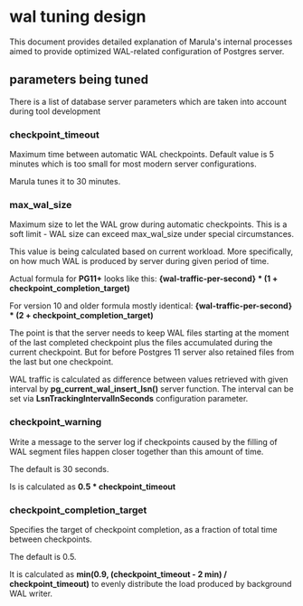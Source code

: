 # wal tuning design

This document provides detailed explanation of Marula's internal processes aimed to provide optimized WAL-related
configuration of Postgres server.

## parameters being tuned

There is a list of database server parameters which are taken into account during tool development



### checkpoint_timeout

Maximum time between automatic WAL checkpoints.
Default value is 5 minutes which is too small for most modern server configurations.

Marula tunes it to 30 minutes.



### max_wal_size

Maximum size to let the WAL grow during automatic checkpoints.
This is a soft limit - WAL size can exceed max_wal_size under special circumstances.

This value is being calculated based on current workload.
More specifically, on how much WAL is produced by server during given period of time.

Actual formula for **PG11+** looks like this:
    **{wal-traffic-per-second} * (1 + checkpoint_completion_target)**

For version 10 and older formula mostly identical:
    **{wal-traffic-per-second} * (2 + checkpoint_completion_target)**

The point is that the server needs to keep WAL files starting at the moment of the last completed checkpoint
plus the files accumulated during the current checkpoint. But for before Postgres 11 server also retained 
files from the last but one checkpoint.

WAL traffic is calculated as difference between values retrieved with given interval
by **pg_current_wal_insert_lsn()** server function.
The interval can be set via **LsnTrackingIntervalInSeconds** configuration parameter.



### checkpoint_warning

Write a message to the server log if checkpoints caused by the filling of WAL segment files
happen closer together than this amount of time.

The default is 30 seconds.

Is is calculated as **0.5 * checkpoint_timeout**



### checkpoint_completion_target

Specifies the target of checkpoint completion, as a fraction of total time between checkpoints.

The default is 0.5.

It is calculated as **min(0.9, (checkpoint_timeout - 2 min) / checkpoint_timeout)** to evenly
distribute the load produced by background WAL writer.